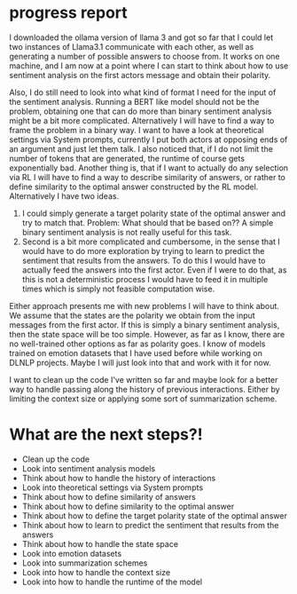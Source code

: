 # progress report

I downloaded the ollama version of llama 3 and got so far that I could let two instances of Llama3.1 communicate with
each other, as well as generating a number of possible answers to choose from. It works on one machine, and I am now at
a
point where I can start to think about how to use sentiment analysis on the first actors message and obtain their
polarity.

Also, I do still need to look into what kind of format I need for the input of the sentiment analysis. Running
a BERT like model should not be the problem, obtaining one that can do more than binary sentiment analysis might be a
bit more complicated. Alternatively I will have to find a way to frame the problem in a binary way.
I want to have a look at theoretical settings via System prompts, currently I put both actors at opposing ends of an
argument and just let them talk. I also noticed that, if I do not limit the number of tokens that are generated, the
runtime of course gets exponentially bad.
Another thing is, that if I want to actually do any selection via RL I will have to find a way to describe similarity of
answers, or rather to define similarity to the optimal answer constructed by the RL model. Alternatively I have two
ideas.

1. I could simply generate a target polarity state of the optimal answer and try to match that. Problem: What should
   that be based on?? A simple binary sentiment analysis is not really useful for this task.
2. Second is a bit more complicated and cumbersome, in the sense that I would have to do more exploration by trying to
   learn to predict the sentiment that results from the answers. To do this I would have to actually feed the answers
   into the first actor. Even if I were to do that, as this is not a deterministic process I would have to feed it in
   multiple times which is simply not feasible computation wise.

Either approach presents me with new problems I will have to think about. We assume that the states are the polarity we
obtain from the input messages from the first actor. If this is simply a binary sentiment analysis, then the state space
will be too simple. However, as far as I know, there are no well-trained other options as far as polarity goes. I know
of models trained on emotion datasets that I have used before while working on DLNLP projects. Maybe I will just look
into that and work with it for now.

I want to clean up the code I've written so far and maybe look for a better way to handle passing along the history of
previous interactions. Either by limiting the context size or applying some sort of summarization scheme.

# What are the next steps?!
- Clean up the code
- Look into sentiment analysis models
- Think about how to handle the history of interactions
- Look into theoretical settings via System prompts
- Think about how to define similarity of answers
- Think about how to define similarity to the optimal answer
- Think about how to define the target polarity state of the optimal answer
- Think about how to learn to predict the sentiment that results from the answers
- Think about how to handle the state space
- Look into emotion datasets
- Look into summarization schemes
- Look into how to handle the context size
- Look into how to handle the runtime of the model